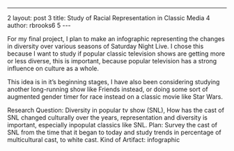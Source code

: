 ---
2	layout: post
3	title: Study of Racial Representation in Classic Media
4	author: rbrooks6
5	---


For my final project, I plan to make an infographic representing the changes in diversity over various seasons of Saturday Night Live. I chose this because I want to study if popular classic television shows are getting more or less diverse, this is important, because popular television has a strong influence on culture as a whole. 

This idea is in it’s beginning stages, I have also been considering studying another long-running show like Friends instead, or doing some sort of augmented gender timer for race instead on a classic movie like Star Wars.

Research Question: Diversity in popular tv show (SNL), How has the cast of SNL changed culturally over the years, representation and diversity is important, especially inpopulat classics like SNL.
Plan: Survey the cast of SNL from the time that it began to today and study trends in percentage of multicultural cast, to white cast.
Kind of Artifact: infographic
